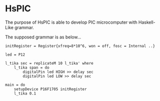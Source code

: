 # HsPIC

The purpose of HsPIC is able to develop PIC microcomputer with Haskell-Like grammar.

The supposed grammar is as below...

```
initRegister = Register{xfreq=8*10^6, won = off, fosc = Internal ..}

led = P12

l_tika sec = replicateM 10 l_tika' where
    l_tika span = do
        digitalPin led HIGH >> delay sec
        digitalPin led LOW >> delay sec

main = do
    setupDevice P16F1705 initRegister
    l_tika 0.1

```